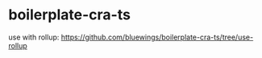 # boilerplate-cra-ts

use with rollup: https://github.com/bluewings/boilerplate-cra-ts/tree/use-rollup
